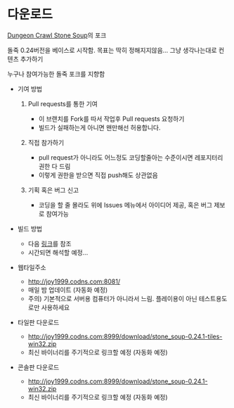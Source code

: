 # 다운로드

[Dungeon Crawl Stone Soup](https://github.com/crawl/crawl/)의 포크

돌죽 0.24버전을 베이스로 시작함. 목표는 딱히 정해지지않음... 그냥 생각나는대로 컨텐츠 추가하기

누구나 참여가능한 돌죽 포크를 지향함

* 기여 방법
  1. Pull requests를 통한 기여
     * 이 브랜치를 Fork를 따서 작업후 Pull requests 요청하기
     * 빌드가 실패하는게 아니면 왠만해선 허용합니다.
     
     
  2. 직접 참가하기
     * pull request가 아니라도 어느정도 코딩할줄아는 수준이시면 레포지터리 권한 다 드림
     * 이렇게 권한을 받으면 직접 push해도 상관없음
     
    
  3. 기획 혹은 버그 신고
     * 코딩을 할 줄 몰라도 위에 Issues 메뉴에서 아이디어 제공, 혹은 버그 제보로 참여가능
     

* 빌드 방법
  * 다음 [링크](https://github.com/kimjoy2002/crawl/blob/master/crawl-ref/INSTALL.txt)를 참조 
  * 시간되면 해석할 예정...

* 웹타일주소
  *  http://joy1999.codns.com:8081/
  * 매일 밤 업데이트 (자동화 예정)
  * 주의) 기본적으로 서버용 컴퓨터가 아니라서 느림. 플레이용이 아닌 테스트용도로만 사용하세요

* 타일판 다운로드
  * http://joy1999.codns.com:8999/download/stone_soup-0.24.1-tiles-win32.zip
  * 최신 바이너리를 주기적으로 링크할 예정 (자동화 예정)

* 콘솔판 다운로드
  * http://joy1999.codns.com:8999/download/stone_soup-0.24.1-win32.zip
  * 최신 바이너리를 주기적으로 링크할 예정 (자동화 예정)
